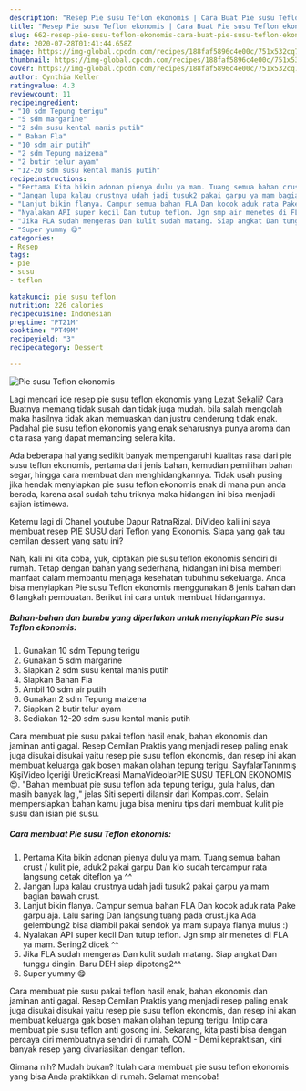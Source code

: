 ```yaml
---
description: "Resep Pie susu Teflon ekonomis | Cara Buat Pie susu Teflon ekonomis Yang Sedap"
title: "Resep Pie susu Teflon ekonomis | Cara Buat Pie susu Teflon ekonomis Yang Sedap"
slug: 662-resep-pie-susu-teflon-ekonomis-cara-buat-pie-susu-teflon-ekonomis-yang-sedap
date: 2020-07-28T01:41:44.658Z
image: https://img-global.cpcdn.com/recipes/188faf5896c4e00c/751x532cq70/pie-susu-teflon-ekonomis-foto-resep-utama.jpg
thumbnail: https://img-global.cpcdn.com/recipes/188faf5896c4e00c/751x532cq70/pie-susu-teflon-ekonomis-foto-resep-utama.jpg
cover: https://img-global.cpcdn.com/recipes/188faf5896c4e00c/751x532cq70/pie-susu-teflon-ekonomis-foto-resep-utama.jpg
author: Cynthia Keller
ratingvalue: 4.3
reviewcount: 11
recipeingredient:
- "10 sdm Tepung terigu"
- "5 sdm margarine"
- "2 sdm susu kental manis putih"
- " Bahan Fla"
- "10 sdm air putih"
- "2 sdm Tepung maizena"
- "2 butir telur ayam"
- "12-20 sdm susu kental manis putih"
recipeinstructions:
- "Pertama Kita bikin adonan pienya dulu ya mam. Tuang semua bahan crust / kulit pie, aduk2 pakai garpu Dan klo sudah tercampur rata langsung cetak diteflon ya ^^"
- "Jangan lupa kalau crustnya udah jadi tusuk2 pakai garpu ya mam bagian bawah crust."
- "Lanjut bikin flanya. Campur semua bahan FLA Dan kocok aduk rata Pake garpu aja. Lalu saring Dan langsung tuang pada crust.jika Ada gelembung2 bisa diambil pakai sendok ya mam supaya flanya mulus :)"
- "Nyalakan API super kecil Dan tutup teflon. Jgn smp air menetes di FLA ya mam. Sering2 dicek ^^"
- "Jika FLA sudah mengeras Dan kulit sudah matang. Siap angkat Dan tunggu dingin. Baru DEH siap dipotong2^^"
- "Super yummy 😋"
categories:
- Resep
tags:
- pie
- susu
- teflon

katakunci: pie susu teflon 
nutrition: 226 calories
recipecuisine: Indonesian
preptime: "PT21M"
cooktime: "PT49M"
recipeyield: "3"
recipecategory: Dessert

---
```



![Pie susu Teflon ekonomis](https://img-global.cpcdn.com/recipes/188faf5896c4e00c/751x532cq70/pie-susu-teflon-ekonomis-foto-resep-utama.jpg)

Lagi mencari ide resep pie susu teflon ekonomis yang Lezat Sekali? Cara Buatnya memang tidak susah dan tidak juga mudah. bila salah mengolah maka hasilnya tidak akan memuaskan dan justru cenderung tidak enak. Padahal pie susu teflon ekonomis yang enak seharusnya punya aroma dan cita rasa yang dapat memancing selera kita.

Ada beberapa hal yang sedikit banyak mempengaruhi kualitas rasa dari pie susu teflon ekonomis, pertama dari jenis bahan, kemudian pemilihan bahan segar, hingga cara membuat dan menghidangkannya. Tidak usah pusing jika hendak menyiapkan pie susu teflon ekonomis enak di mana pun anda berada, karena asal sudah tahu triknya maka hidangan ini bisa menjadi sajian istimewa.

Ketemu lagi di Chanel youtube Dapur RatnaRizal. DiVideo kali ini saya membuat resep PIE SUSU dari Teflon yang Ekonomis. Siapa yang gak tau cemilan dessert yang satu ini?


Nah, kali ini kita coba, yuk, ciptakan pie susu teflon ekonomis sendiri di rumah. Tetap dengan bahan yang sederhana, hidangan ini bisa memberi manfaat dalam membantu menjaga kesehatan tubuhmu sekeluarga. Anda bisa menyiapkan Pie susu Teflon ekonomis menggunakan 8 jenis bahan dan 6 langkah pembuatan. Berikut ini cara untuk membuat hidangannya.

<!--inarticleads1-->

##### Bahan-bahan dan bumbu yang diperlukan untuk menyiapkan Pie susu Teflon ekonomis:

1. Gunakan 10 sdm Tepung terigu
1. Gunakan 5 sdm margarine
1. Siapkan 2 sdm susu kental manis putih
1. Siapkan  Bahan Fla
1. Ambil 10 sdm air putih
1. Gunakan 2 sdm Tepung maizena
1. Siapkan 2 butir telur ayam
1. Sediakan 12-20 sdm susu kental manis putih


Cara membuat pie susu pakai teflon hasil enak, bahan ekonomis dan jaminan anti gagal. Resep Cemilan Praktis yang menjadi resep paling enak juga disukai disukai yaitu resep pie susu teflon ekonomis, dan resep ini akan membuat keluarga gak bosen makan olahan tepung terigu. SayfalarTanınmış KişiVideo İçeriği ÜreticiKreasi MamaVideolarPIE SUSU TEFLON EKONOMIS 😍⁣. &#34;Bahan membuat pie susu teflon ada tepung terigu, gula halus, dan masih banyak lagi,&#34; jelas Siti seperti dilansir dari Kompas.com. Selain mempersiapkan bahan kamu juga bisa meniru tips dari membuat kulit pie susu dan isian pie susu. 

<!--inarticleads2-->

##### Cara membuat Pie susu Teflon ekonomis:

1. Pertama Kita bikin adonan pienya dulu ya mam. Tuang semua bahan crust / kulit pie, aduk2 pakai garpu Dan klo sudah tercampur rata langsung cetak diteflon ya ^^
1. Jangan lupa kalau crustnya udah jadi tusuk2 pakai garpu ya mam bagian bawah crust.
1. Lanjut bikin flanya. Campur semua bahan FLA Dan kocok aduk rata Pake garpu aja. Lalu saring Dan langsung tuang pada crust.jika Ada gelembung2 bisa diambil pakai sendok ya mam supaya flanya mulus :)
1. Nyalakan API super kecil Dan tutup teflon. Jgn smp air menetes di FLA ya mam. Sering2 dicek ^^
1. Jika FLA sudah mengeras Dan kulit sudah matang. Siap angkat Dan tunggu dingin. Baru DEH siap dipotong2^^
1. Super yummy 😋


Cara membuat pie susu pakai teflon hasil enak, bahan ekonomis dan jaminan anti gagal. Resep Cemilan Praktis yang menjadi resep paling enak juga disukai disukai yaitu resep pie susu teflon ekonomis, dan resep ini akan membuat keluarga gak bosen makan olahan tepung terigu. Intip cara membuat pie susu teflon anti gosong ini. Sekarang, kita pasti bisa dengan percaya diri membuatnya sendiri di rumah. COM - Demi kepraktisan, kini banyak resep yang divariasikan dengan teflon. 

Gimana nih? Mudah bukan? Itulah cara membuat pie susu teflon ekonomis yang bisa Anda praktikkan di rumah. Selamat mencoba!
